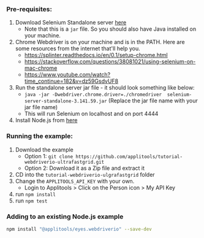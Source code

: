 ### Pre-requisites:

1. Download Selenium Standalone server [here](https://www.seleniumhq.org/download/)
    * Note that this is a `jar` file. So you should also have Java installed on your machine.
2. Chrome Webdriver is on your machine and is in the PATH. Here are some resources from the internet that'll help you.
   * https://splinter.readthedocs.io/en/0.1/setup-chrome.html
   * https://stackoverflow.com/questions/38081021/using-selenium-on-mac-chrome
   * https://www.youtube.com/watch?time_continue=182&v=dz59GsdvUF8  
3. Run the standalone server jar file - it should look something like below:
    * `java -jar -Dwebdriver.chrome.driver=./chromedriver  selenium-server-standalone-3.141.59.jar` (Replace the jar file name with your jar file name) 
    * This will run Selenium on localhost and on port 4444
4. Install Node.js from [here](https://nodejs.org/en/)


### Running the example:

1. Download the example
    * Option 1: `git clone https://github.com/applitools/tutorial-webdriverio-ultrafastgrid.git`
    * Option 2: Download it as a Zip file and extract it
2. CD into the `tutorial-webdriverio-ulgrafastgrid` folder
3. Change the `APPLITOOLS_API_KEY` with your own.
    * Login to Applitools > Click on the Person icon > My API Key
4. run `npm install`
5. run `npm test`

### Adding to an existing Node.js example

```sh
npm install "@applitools/eyes.webdriverio" --save-dev

```
